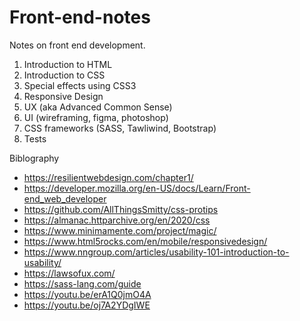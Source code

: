 # Front-end-notes
Notes on front end development.

1. Introduction to HTML
2. Introduction to CSS
3. Special effects using CSS3
4. Responsive Design
5. UX (aka Advanced Common Sense)
6. UI (wireframing, figma, photoshop)
7. CSS frameworks (SASS, Tawliwind, Bootstrap)
8. Tests

Biblography

* https://resilientwebdesign.com/chapter1/
* https://developer.mozilla.org/en-US/docs/Learn/Front-end_web_developer
* https://github.com/AllThingsSmitty/css-protips
* https://almanac.httparchive.org/en/2020/css
* https://www.minimamente.com/project/magic/
* https://www.html5rocks.com/en/mobile/responsivedesign/
* https://www.nngroup.com/articles/usability-101-introduction-to-usability/
* https://lawsofux.com/
* https://sass-lang.com/guide
* https://youtu.be/erA1Q0jmO4A
* https://youtu.be/oj7A2YDgIWE

